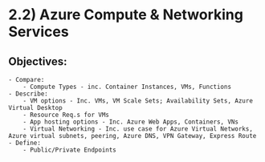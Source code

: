 # 2.2) Azure Compute & Networking Services

## Objectives:
	- Compare:
		- Compute Types - inc. Container Instances, VMs, Functions
	- Describe: 
		- VM options - Inc. VMs, VM Scale Sets; Availability Sets, Azure Virtual Desktop
		- Resource Req.s for VMs
		- App hosting options - Inc. Azure Web Apps, Containers, VNs
		- Virtual Networking - Inc. use case for Azure Virtual Networks, Azure virtual subnets, peering, Azure DNS, VPN Gateway, Express Route
	- Define:
		- Public/Private Endpoints

